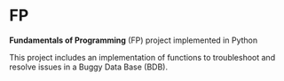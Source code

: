 # FP
**Fundamentals of Programming** (FP) project implemented in Python

This project includes an implementation of functions to troubleshoot and resolve issues in a Buggy Data Base (BDB).
